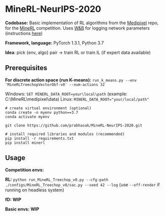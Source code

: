 MineRL-NeurIPS-2020
==========================
**Codebase:** Basic implementation of RL algorithms from the [Medipixel](https://github.com/medipixel/rl_algorithms) repo, for the [MineRL](https://minerl.io/docs/) competition. Uses [W&B](https://www.wandb.com/) for logging network parameters (instructions [here](https://github.com/medipixel/rl_algorithms#wb-for-logging))

**Framework, language:** PyTorch 1.3.1, Python 3.7

**Idea**: pick {env, algo} pair -> train RL or train IL (if expert data available)

Prerequisites
-------------

**For discrete action space (run K-means):** ``run_k_means.py --env 'MineRLTreechopVectorObf-v0' --num-actions 32``

Windows: ``SET MINERL_DATA_ROOT=your\local\path`` (example: C:\MineRL\medipixel\data)
Linux: ``MINERL_DATA_ROOT="your/local/path"``

```
# create virtual environment (optional)
conda create -n myenv python==3.7
conda activate myenv

git clone https://github.com/prabhasak/MineRL-NeurIPS-2020.git

# install required libraries and modules (recommended)
pip install -r requirements.txt
pip install minerl
```

Usage
-------------

**Competition envs:**

**RL:** ``python run_MineRL_Treechop_v0.py --cfg-path ./configs/MineRL_Treechop_v0/sac.py --seed 42 --log`` (use ``--off-render`` if running on headless system)

**fD:** **WIP**

**Basic envs:** **WIP**
